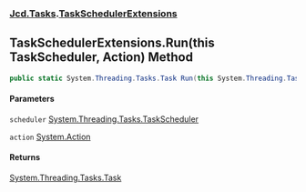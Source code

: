 ### [Jcd.Tasks](Jcd.Tasks.md 'Jcd.Tasks').[TaskSchedulerExtensions](Jcd.Tasks.TaskSchedulerExtensions.md 'Jcd.Tasks.TaskSchedulerExtensions')

## TaskSchedulerExtensions.Run(this TaskScheduler, Action) Method

```csharp
public static System.Threading.Tasks.Task Run(this System.Threading.Tasks.TaskScheduler scheduler, System.Action action);
```
#### Parameters

<a name='Jcd.Tasks.TaskSchedulerExtensions.Run(thisSystem.Threading.Tasks.TaskScheduler,System.Action).scheduler'></a>

`scheduler` [System.Threading.Tasks.TaskScheduler](https://docs.microsoft.com/en-us/dotnet/api/System.Threading.Tasks.TaskScheduler 'System.Threading.Tasks.TaskScheduler')

<a name='Jcd.Tasks.TaskSchedulerExtensions.Run(thisSystem.Threading.Tasks.TaskScheduler,System.Action).action'></a>

`action` [System.Action](https://docs.microsoft.com/en-us/dotnet/api/System.Action 'System.Action')

#### Returns
[System.Threading.Tasks.Task](https://docs.microsoft.com/en-us/dotnet/api/System.Threading.Tasks.Task 'System.Threading.Tasks.Task')